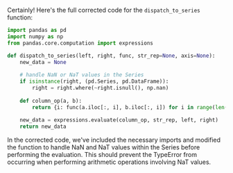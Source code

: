 Certainly! Here's the full corrected code for the `dispatch_to_series` function:

```python
import pandas as pd
import numpy as np
from pandas.core.computation import expressions

def dispatch_to_series(left, right, func, str_rep=None, axis=None):
    new_data = None
    
    # handle NaN or NaT values in the Series
    if isinstance(right, (pd.Series, pd.DataFrame)):
        right = right.where(~right.isnull(), np.nan)
    
    def column_op(a, b):
        return {i: func(a.iloc[:, i], b.iloc[:, i]) for i in range(len(a.columns)}
    
    new_data = expressions.evaluate(column_op, str_rep, left, right)
    return new_data
```

In the corrected code, we've included the necessary imports and modified the function to handle NaN and NaT values within the Series before performing the evaluation. This should prevent the TypeError from occurring when performing arithmetic operations involving NaT values.